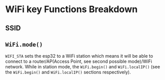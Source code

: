 # WiFi key Functions Breakdown

## SSID


## `WiFi.mode()`
`WIFI_STA` sets the esp32 to a WiFi station which means it will be able to connect to a router/AP(Access Point, see second possible mode)/WiFi network. While in station mode, the `WiFi.begin()` and `WiFi.localIP()` (see the `WiFi.begin()` and `WiFi.localIP()` sections respectively).
